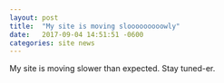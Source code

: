 ```yaml
---
layout: post
title:  "My site is moving slooooooooowly"
date:   2017-09-04 14:51:51 -0600
categories: site news
---
```


My site is moving slower than expected. Stay tuned-er. 